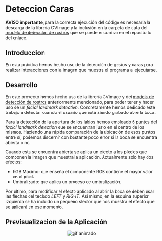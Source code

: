 # Deteccion Caras

**AVISO importante**, para la correcta ejecución del código es necesaria la descarga de la librería CVImage y la inclusión en la carpeta de data del [modelo de detección de rostros](https://github.com/opencv/opencv_3rdparty/tree/contrib_face_alignment_20170818) que se puede encontrar en el repositorio del enlace.

## Introduccion

En esta práctica hemos hecho uso de la detección de gestos y caras para realizar interacciones con la imagen que muestra el programa al ejecutarse.


## Desarrollo

En este proyecto hemos hecho uso de la librería CVImage y del [modelo de detección de rostros](https://github.com/opencv/opencv_3rdparty/tree/contrib_face_alignment_20170818) anteriormente mencionado, para poder tener y hacer uso de un *facial landmark detection*. Concretamente hemos dedicado este trabajo a detectar cuando el usuario que está siendo grabado abre la boca.

Para la detección de la apertura de los labios hemos empleado 6 puntos del *facial landmark detection* que se encuentran justo en el centro de los mismos. Haciendo una rápida comparación de la ubicación de esos puntos entre sí, podemos discernir con bastante poco error si la boca se encuentra abierta o no.

Cuando esta se encuentra abierta se aplica un efecto a los píxeles que componen la imagen que muestra la aplicación. Actualmente solo hay dos efectos:

- RGB Maximo: que enseña el componente RGB contiene el mayor valor en el píxel.
- Umbralizado: que aplica un proceso de umbralización.

Por último, para modificar el efecto aplicado al abrir la boca se deben usar las flechas del teclado *LEFT* y *RIGHT*. Así mismo, en la esquina superior izquierda se ha incluido un pequeño slector que nos muestra el efecto que se aplicará en ese momento.


## Previsualizacion de la Aplicación

<p align="center"> <img src="animacion.gif" alt="gif animado" /> </p>
